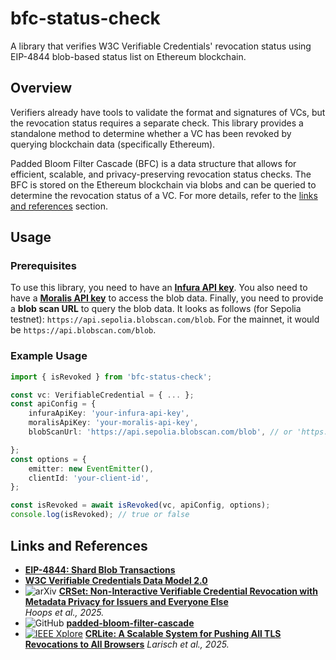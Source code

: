 # bfc-status-check

A library that verifies W3C Verifiable Credentials' revocation status using EIP-4844 blob-based status list on Ethereum blockchain. 

## Overview
Verifiers already have tools to validate the format and signatures of VCs, but the revocation status requires a separate check. This library provides a standalone method to determine whether a VC has been revoked by querying blockchain data (specifically Ethereum).

Padded Bloom Filter Cascade (BFC) is a data structure that allows for efficient, scalable, and privacy-preserving revocation status checks. The BFC is stored on the Ethereum blockchain via blobs and can be queried to determine the revocation status of a VC. For more details, refer to the [links and references](#links-and-references) section.

## Usage

### Prerequisites
To use this library, you need to have an **[Infura API key](https://support.infura.io/account/api-keys/create-new-key)**. You also need to have a **[Moralis API key](https://docs.moralis.com/2.0/web3-data-api/evm/get-your-api-key)** to access the blob data. Finally, you need to provide a **blob scan URL** to query the blob data. It looks as follows (for Sepolia testnet): `https://api.sepolia.blobscan.com/blob`. For the mainnet, it would be `https://api.blobscan.com/blob`.

### Example Usage
```typescript 
import { isRevoked } from 'bfc-status-check';

const vc: VerifiableCredential = { ... };
const apiConfig = {
    infuraApiKey: 'your-infura-api-key',
    moralisApiKey: 'your-moralis-api-key',
    blobScanUrl: 'https://api.sepolia.blobscan.com/blob', // or 'https://api.blobscan.com/blob'

};
const options = {
    emitter: new EventEmitter(),
    clientId: 'your-client-id',
};

const isRevoked = await isRevoked(vc, apiConfig, options);
console.log(isRevoked); // true or false
```

## Links and References
- **[EIP-4844: Shard Blob Transactions](https://eips.ethereum.org/EIPS/eip-4844)**
- **[W3C Verifiable Credentials Data Model 2.0](https://www.w3.org/TR/vc-data-model-2.0/)**
- ![arXiv](https://img.shields.io/badge/arXiv-2501.17089-b31b1b.svg) 
  **[CRSet: Non-Interactive Verifiable Credential Revocation with Metadata Privacy for Issuers and Everyone Else](https://arxiv.org/abs/2501.17089)**  
  *Hoops et al., 2025.*  
- ![GitHub](https://img.shields.io/badge/GitHub-padded--bloom--filter--cascade-blue?logo=github)
    **[padded-bloom-filter-cascade](https://github.com/jfelixh/padded-bloom-filter-cascade/blob/main/README.md)**
- [![IEEE Xplore](https://img.shields.io/badge/IEEE%20Xplore-7958597-blue)](https://ieeexplore.ieee.org/document/7958597) 
**[CRLite: A Scalable System for Pushing All TLS Revocations to All Browsers](https://ieeexplore.ieee.org/document/7958597)**
*Larisch et al., 2025.*
